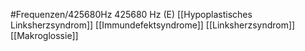 #Frequenzen/425680Hz
425680 Hz (E)
[[Hypoplastisches Linksherzsyndrom]]
[[Immundefektsyndrome]]
[[Linksherzsyndrom]]
[[Makroglossie]]